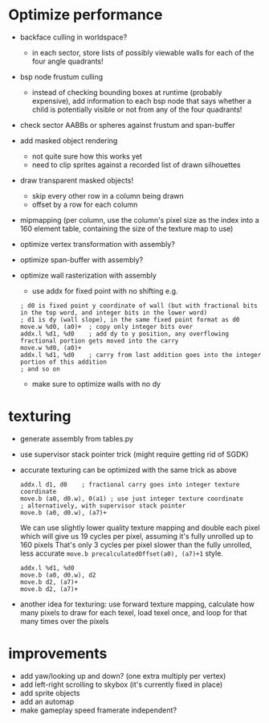 # Optimize performance
- backface culling in worldspace?
  - in each sector, store lists of possibly viewable walls for each of the four angle quadrants!
- bsp node frustum culling
  - instead of checking bounding boxes at runtime (probably expensive), add information to each bsp node that says whether a child is potentially visible or not from any of the four quadrants! 
- check sector AABBs or spheres against frustum and span-buffer
- add masked object rendering
  - not quite sure how this works yet
  - need to clip sprites against a recorded list of drawn silhouettes

- draw transparent masked objects!
  - skip every other row in a column being drawn
  - offset by a row for each column

- mipmapping (per column, use the column's pixel size as the index into a 160 element table, containing the size of the texture map to use) 
- optimize vertex transformation with assembly?
- optimize span-buffer with assembly?
- optimize wall rasterization with assembly
   - use addx for fixed point with no shifting 
   e.g.
   
    ```
    ; d0 is fixed point y coordinate of wall (but with fractional bits in the top word, and integer bits in the lower word)
    ; d1 is dy (wall slope), in the same fixed point format as d0
    move.w %d0, (a0)+  ; copy only integer bits over
    addx.l %d1, %d0    ; add dy to y position, any overflowing fractional portion gets moved into the carry
    move.w %d0, (a0)+
    addx.l %d1, %d0    ; carry from last addition goes into the integer portion of this addition
    ; and so on
    ```
    - make sure to optimize walls with no dy

# texturing 
- generate assembly from tables.py
- use supervisor stack pointer trick (might require getting rid of SGDK)
- accurate texturing can be optimized with the same trick as above
    ```
    addx.l d1, d0    ; fractional carry goes into integer texture coordinate
    move.b (a0, d0.w), 0(a1) ; use just integer texture coordinate
    ; alternatively, with supervisor stack pointer
    move.b (a0, d0.w), (a7)+
    ```

    We can use slightly lower quality texture mapping and double each pixel
    which will give us 19 cycles per pixel, assuming it's fully unrolled up to 160 pixels
    That's only 3 cycles per pixel slower than the fully unrolled, less accurate `move.b precalculatedOffset(a0), (a7)+1` style.

    ```
    addx.l %d1, %d0
    move.b (a0, d0.w), d2
    move.b d2, (a7)+
    move.b d2, (a7)+

- another idea for texturing: use forward texture mapping, calculate how many pixels to draw for each texel, load texel once, and loop for that many times over the pixels


# improvements 
- add yaw/looking up and down? (one extra multiply per vertex)
- add left-right scrolling to skybox (it's currently fixed in place) 
- add sprite objects
- add an automap
- make gameplay speed framerate independent?
